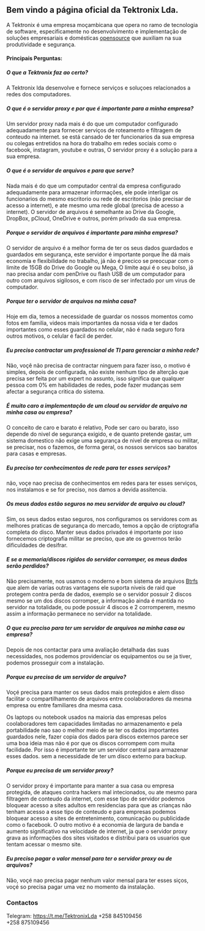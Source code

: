## Bem vindo a página oficial da Tektronix Lda.

A Tektronix é uma empresa moçambicana  que opera no  ramo de tecnologia de software, especificamente no desenvolvimento e implementação de soluções empresariais e domésticas [opensource](https://en.wikipedia.org/wiki/Open_source) que auxiliam na sua produtividade e segurança.


#### Principais Perguntas:

##### O que a Tektronix faz ao certo?
A Tektronix lda desenvolve e fornece serviços e soluçoes relacionados a redes dos computadores.

##### O que é o servidor proxy e por que é importante para a minha empresa?
Um servidor proxy nada mais é do que um computador configurado adequadamente para fornecer serviços de roteamento e filtragem de conteudo na internet. se está cansado de ter funcionarios da sua empresa ou colegas entretidos na hora do trabalho em redes sociais como o facebook, instagram, youtube e outras, O servidor proxy é a solução para a sua empresa.

##### O que é o servidor de arquivos e para que serve?
Nada mais é do que um computador central da empresa configurado adequadamente para armazenar informações, ele pode interligar os funcionarios do mesmo escritorio ou rede de escritorios (não precisar de acesso a internet), e ate mesmo uma rede global (precisa de acesso a internet). O servidor de arquivos é semelhante ao Drive da Google, DropBox, pCloud, OneDrive e outros, porém privado da sua empresa. 

##### Porque o servidor de arquivos é importante para minha empresa?
O servidor de arquivo é a melhor forma de ter os seus dados guardados e guardados em  segurança,  este servidor é importante porque lhe dá mais economía e flexibilidade no trabalho, já não é precico se preocupar com o limite de 15GB do Drive do Google ou Mega, O limite aqui é o seu bolso, já nao precisa andar com  penDrive ou flash USB de um computador para outro com arquivos sigilosos, e com risco de ser infectado por um virus de computador.

##### Porque ter o servidor de arquivos na minha casa?
Hoje em dia, temos a necessidade de guardar os nossos momentos como fotos em familia, videos  mais importantes da nossa vida e ter dados importantes como esses guardados no celular, não é nada seguro fora outros motivos, o celular é facil de perder.
##### Eu preciso contractar um professional de TI para gerenciar a minha rede?
Não, voçê não precisa de contractar ninguem para fazer isso, o motivo é simples, depois de configurada, não existe nenhum tipo de alterção que precisa ser feita por um expert no assunto, isso significa que qualquer pessoa com 0% em habilidades de redes, pode fazer mudanças sem afectar a segurança critica do sistema.
##### É muito caro a implementação de um cloud  ou servidor de arquivo na minha casa ou empresa?
O conceito de caro e barato é relativo, Pode ser caro ou barato, isso depende do nivel de segurança exigido, e de quanto pretende gastar, um sistema domestico não exige uma segurança de nivel  de empresa ou militar, se precisar, nos o fazemos, de forma geral, os nossos servicos sao baratos para casas e empresas.

##### Eu preciso ter conhecimentos de rede para ter esses serviços?
não, voçe nao precisa de conhecimentos em redes para ter esses serviços, nos instalamos e se for preciso, nos damos a devida assitencia.

##### Os meus dados estão seguros no meu servidor de arquivo ou cloud?
Sim, os seus dados estao seguros, nos configuramos os servidores com as melhores praticas de segurança do mercado, temos a opção de criptografia completa do disco. Manter seus dados privados é importante por isso fornecemos criptografia militar se preciso, que ate os governos terão dificuldades de desifrar.
##### E se a memoria/discos rigidos do servidor corromper, os meus dados serão perdidos?
Não precisamente, nos usamos o moderno e bom sistema de arquivos [Btrfs](https://en.wikipedia.org/wiki/Btrfs) que alem  de varias outras vantagens ele suporta niveis de raid que protegem contra perda de dados, exemplo se o  servidor possuir 2 discos mesmo se um dos discos corromper, a informação ainda é mantida no servidor na totalidade, ou pode possuir 4 discos e 2 corromperem, mesmo assim a informação permanece no servidor na totalidade.
##### O que eu preciso para ter um servidor de arquivos na minha casa ou  empresa?
Depois de nos contactar para uma avaliação detalhada das suas necessidades, nos podemos providenciar os equipamentos ou se ja tiver, podemos prosseguir com a instalação.
##### Porque eu precisa de um servidor de arquivo?
Voçé precisa para manter os seus dados mais protegidos e alem disso facilitar o compartilhamento de arquivos entre coolaboradores da mesma empresa ou entre familiares dna mesma casa.

Os laptops ou notebook usados na maioria das empresas pelos coolaboradores tem capacidades limitadas no armazenamento e pela portabilidade nao sao o melhor meio de se ter os dados importantes guardados nele, fazer copia dos dados para discos externos parece ser uma boa ideia mas não é por que os discos corrompem com muita facilidade. Por isso é importante ter um servidor central para armazenar esses dados. sem a necessidade de ter um disco externo para backup.

##### Porque eu precisa de um servidor  proxy?
O servidor proxy é importante para manter a sua casa ou empresa protegida, de ataques contra hackers mal intecionados, ou ate mesmo para filtragem de conteudo da internet, com esse tipo de servidor podemos bloquear  acesso a sites adultos em residencias para que  as crianças não tenham acesso a esse tipo de conteudo e para empresas podemos bloquear acesso a sites de entretenimento, comunicação ou publicidade como o facebook. 
O outro motivo é a economia de largura de banda e aumento significativo na velocidade de internet, ja que o servidor proxy grava as informações dos sites visitados e distribui para os usuarios que tentam acessar o mesmo site.
##### Eu preciso pagar o valor mensal para ter o servidor proxy ou de arquivos?
Não, voçé nao precisa pagar nenhum valor mensal para ter esses siços, voçé so precisa pagar uma vez no momento da instalação.



### Contactos
Telegram: https://t.me/TektronixLda
+258 845109456 	
+258 875109456

